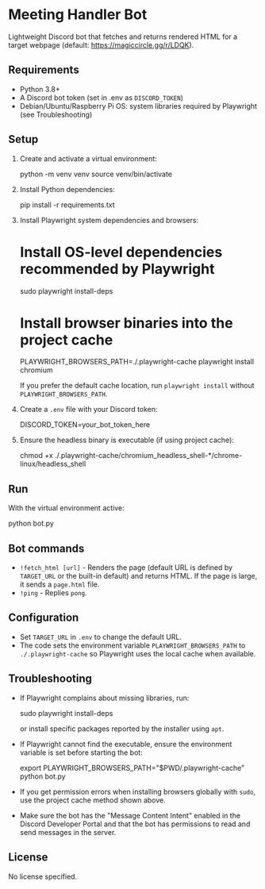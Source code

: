# Meeting Handler Bot

Lightweight Discord bot that fetches and returns rendered HTML for a target webpage (default: https://magiccircle.gg/r/LDQK).

## Requirements

- Python 3.8+
- A Discord bot token (set in .env as `DISCORD_TOKEN`)
- Debian/Ubuntu/Raspberry Pi OS: system libraries required by Playwright (see Troubleshooting)

## Setup

1. Create and activate a virtual environment:

   python -m venv venv
   source venv/bin/activate

2. Install Python dependencies:

   pip install -r requirements.txt

3. Install Playwright system dependencies and browsers:

   # Install OS-level dependencies recommended by Playwright
   sudo playwright install-deps

   # Install browser binaries into the project cache
   PLAYWRIGHT_BROWSERS_PATH=./.playwright-cache playwright install chromium

   If you prefer the default cache location, run `playwright install` without `PLAYWRIGHT_BROWSERS_PATH`.

4. Create a `.env` file with your Discord token:

   DISCORD_TOKEN=your_bot_token_here

5. Ensure the headless binary is executable (if using project cache):

   chmod +x ./.playwright-cache/chromium_headless_shell-*/chrome-linux/headless_shell

## Run

With the virtual environment active:

   python bot.py

## Bot commands

- `!fetch_html [url]` - Renders the page (default URL is defined by `TARGET_URL` or the built-in default) and returns HTML. If the page is large, it sends a `page.html` file.
- `!ping` - Replies `pong`.

## Configuration

- Set `TARGET_URL` in `.env` to change the default URL.
- The code sets the environment variable `PLAYWRIGHT_BROWSERS_PATH` to `./.playwright-cache` so Playwright uses the local cache when available.

## Troubleshooting

- If Playwright complains about missing libraries, run:

  sudo playwright install-deps

  or install specific packages reported by the installer using `apt`.

- If Playwright cannot find the executable, ensure the environment variable is set before starting the bot:

  export PLAYWRIGHT_BROWSERS_PATH="$PWD/.playwright-cache"
  python bot.py

- If you get permission errors when installing browsers globally with `sudo`, use the project cache method shown above.

- Make sure the bot has the "Message Content Intent" enabled in the Discord Developer Portal and that the bot has permissions to read and send messages in the server.

## License

No license specified.